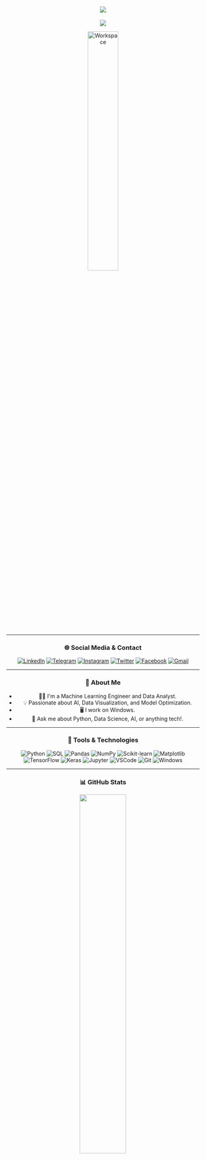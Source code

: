 <div align="center" width="50">

<!-- Header with Animated Typing Effect -->
<h1 align="center">
  <img src="https://readme-typing-svg.herokuapp.com/?font=Righteous&size=35&center=true&vCenter=true&width=500&height=70&duration=4000&lines=Hi+Coder!+👋;I'm+Mohammed+Sadiq;Machine+Learning+Developer+🤖;Welcome+to+my+Profile!+✨" />
</h1>

<!-- Animated Wave -->
<img src="https://capsule-render.vercel.app/api?type=waving&color=gradient&height=100&section=header"/>

<!-- Profile GIF -->
<img src="https://github.com/SP-XD/SP-XD/blob/main/images/dev-working_rounded.gif?raw=true" href="https://github.com/sp-xd" alt="Workspace"  width="40%"/><br> 

---

### 🌐 Social Media & Contact

<div align="center">

[![LinkedIn](https://img.shields.io/badge/LinkedIn-0077B5?style=flat&logo=linkedin&logoColor=white)](https://www.linkedin.com/in/mohammed-sadiq-11a246354?utm_source=share&utm_campaign=share_via&utm_content=profile&utm_medium=android_app)
[![Telegram](https://img.shields.io/badge/Telegram-2CA5E0?style=flat&logo=telegram&logoColor=white)](https://t.me/Ggdiw)
[![Instagram](https://img.shields.io/badge/Instagram-E4405F?style=flat&logo=instagram&logoColor=white)](https://www.instagram.com/1v2aq?igsh=ZTlibmNzaHppcHpq)
[![Twitter](https://img.shields.io/badge/Twitter-1DA1F2?style=flat&logo=twitter&logoColor=white)](https://twitter.com/1v2aq)
[![Facebook](https://img.shields.io/badge/Facebook-1877F2?style=flat&logo=facebook&logoColor=white)](https://www.facebook.com/share/1BLmavhvBy/?mibextid=qi2Omg)
[![Gmail](https://img.shields.io/badge/Email-D14836?style=flat&logo=gmail&logoColor=white)]()

</div>

---

### 🧠 About Me

- 👨‍💻 I'm a Machine Learning Engineer and Data Analyst.
- 💡 Passionate about AI, Data Visualization, and Model Optimization.
- 🖥 I work on Windows.
- 💬 Ask me about Python, Data Science, AI, or anything tech!.

---

### 🚀 Tools & Technologies

![Python](https://img.shields.io/badge/Python-3776AB?style=flat&logo=python&logoColor=white)
![SQL](https://img.shields.io/badge/SQL-4479A1?style=flat&logo=mysql&logoColor=white)
![Pandas](https://img.shields.io/badge/Pandas-150458?style=flat&logo=pandas&logoColor=white)
![NumPy](https://img.shields.io/badge/Numpy-013243?style=flat&logo=numpy&logoColor=white)
![Scikit-learn](https://img.shields.io/badge/Scikit--Learn-F7931E?style=flat&logo=scikit-learn&logoColor=white)
![Matplotlib](https://img.shields.io/badge/Matplotlib-007ACC?style=flat)
![TensorFlow](https://img.shields.io/badge/TensorFlow-FF6F00?style=flat&logo=tensorflow&logoColor=white)
![Keras](https://img.shields.io/badge/Keras-D00000?style=flat&logo=keras&logoColor=white)
![Jupyter](https://img.shields.io/badge/Jupyter-F37626?style=flat&logo=jupyter&logoColor=white)
![VSCode](https://img.shields.io/badge/VSCode-0078D4?style=flat&logo=visual-studio-code&logoColor=white)
![Git](https://img.shields.io/badge/GIT-E44C30?style=flat&logo=git&logoColor=white)
![Windows](https://img.shields.io/badge/Windows-0078D6?style=flat&logo=windows&logoColor=white)

---

### 📊 GitHub Stats

<div align="center">

<img
src="https://github-readme-stats.vercel.app/api?username=Mohammed-Saadiq&show_icons=true&theme=tokyonight" width="49%"/>

<img
src="https://github-readme-stats.vercel.app/api/top-langs/?username=Mohammed-Saadiq&layout=compact&theme=tokyonight" width="49%"/>

</div>

---

### 🔁 Code Life Cycle

<div align="center">
  <img src="https://raw.githubusercontent.com/Tarikul-Islam-Anik/Animated-Fluent-Emojis/master/Emojis/Smilies/Face%20with%20Spiral%20Eyes.png" width="10%"/>
  <img src="https://raw.githubusercontent.com/Tarikul-Islam-Anik/Animated-Fluent-Emojis/master/Emojis/Smilies/Relieved%20Face.png" width="10%"/>
  <img src="https://raw.githubusercontent.com/Tarikul-Islam-Anik/Animated-Fluent-Emojis/master/Emojis/Smilies/Astonished%20Face.png" width="10%"/>
</div>
